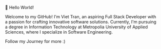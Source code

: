 👋 Hello World!

Welcome to my GitHub! I'm Viet Tran, an aspiring Full Stack Developer with a passion for crafting innovative software solutions. Currently, I'm pursuing a degree in Information Technology at Metropolia University of Applied Sciences, where I specialize in Software Engineering.

Follow my Journey for more :) 

<!---
Viettranni/Viettranni is a ✨ special ✨ repository because its `README.md` (this file) appears on your GitHub profile.
You can click the Preview link to take a look at your changes.
--->
